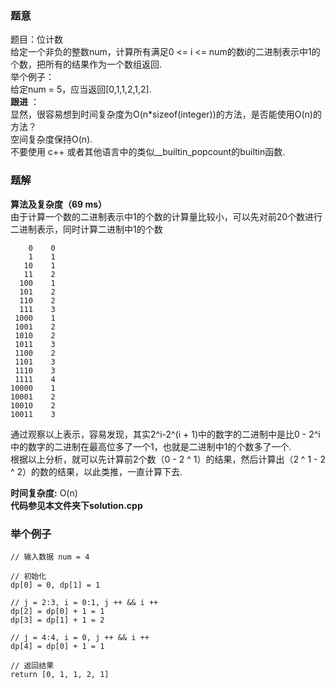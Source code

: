 ### 题意
题目：位计数  
给定一个非负的整数num，计算所有满足0 <= i <= num的数i的二进制表示中1的个数，把所有的结果作为一个数组返回.  
举个例子：  
给定num = 5，应当返回[0,1,1,2,1,2].  
**跟进** ：  
显然，很容易想到时间复杂度为O(n*sizeof(integer))的方法，是否能使用O(n)的方法？  
空间复杂度保持O(n).  
不要使用 c++ 或者其他语言中的类似__builtin_popcount的builtin函数.  
### 题解
**算法及复杂度（69 ms）**  
由于计算一个数的二进制表示中1的个数的计算量比较小，可以先对前20个数进行二进制表示，同时计算二进制中1的个数
```
    0    0
    1    1   
   10    1
   11    2
  100    1
  101    2
  110    2
  111    3
 1000    1
 1001    2
 1010    2
 1011    3
 1100    2
 1101    3
 1110    3
 1111    4
10000    1
10001    2
10010    2
10011    3
```
通过观察以上表示，容易发现，其实2^i-2^(i + 1)中的数字的二进制中是比0 - 2^i中的数字的二进制在最高位多了一个1，也就是二进制中1的个数多了一个.  
根据以上分析，就可以先计算前2个数（0 - 2 ^ 1）的结果，然后计算出（2 ^ 1 - 2 ^ 2）的数的结果，以此类推，一直计算下去.  

**时间复杂度:** O(n)  
**代码参见本文件夹下solution.cpp**  

### 举个例子
```
// 输入数据 num = 4

// 初始化
dp[0] = 0, dp[1] = 1

// j = 2:3, i = 0:1, j ++ && i ++
dp[2] = dp[0] + 1 = 1
dp[3] = dp[1] + 1 = 2

// j = 4:4, i = 0, j ++ && i ++
dp[4] = dp[0] + 1 = 1

// 返回结果
return [0, 1, 1, 2, 1]
```
